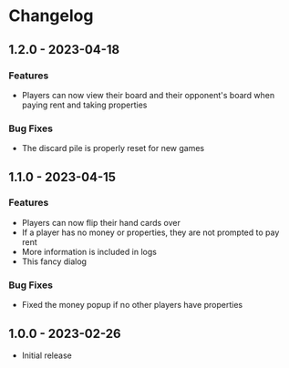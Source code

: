 # Changelog

## 1.2.0 - 2023-04-18

### Features
* Players can now view their board and their opponent's board when paying rent and taking properties

### Bug Fixes
* The discard pile is properly reset for new games

## 1.1.0 - 2023-04-15


### Features

* Players can now flip their hand cards over
* If a player has no money or properties, they are not prompted to pay rent
* More information is included in logs
* This fancy dialog

### Bug Fixes

* Fixed the money popup if no other players have properties

## 1.0.0 - 2023-02-26

* Initial release